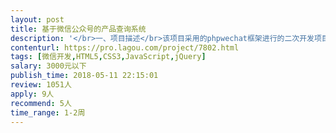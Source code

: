 ```yaml
---                
layout: post       
title: 基于微信公众号的产品查询系统           
description: '</br>一、项目描述</br>该项目采用的phpwechat框架进行的二次开发项目。通过微信公众号为消费者对查询商品信息，门店位置和加盟信息；管理者通过后台对微信公众号中所查询的信息进维护管理。</br>二、主要功能</br>前端包括：加盟申请、产品查询、门店地图位置查询、加盟情况查询。后端包括：加盟管理、产品查询管理、门店查询管理。</br>三、可参考网站</br>微信公众号：castrol-cc</br>四、人员要求</br>1、精通公众号开发，有PHP、MYSQL经验的开发者</br>2、对前端H5、JQuery、JS、CSS有所了解的开发者。</br>3、良好的沟通能力、理解能力和契约精神，如合作愉快希望能够建立长期的合作关系。</br>五、其他</br>该项目前端页面设计基本完成，缺少的只是一些JS控制和判断。后端的页面采用的PHPWechat框架，有大量的代码及组件可以借鉴，并且通过已搭建完的页面即可了解系统需要实现什么功能。</br>'     
contenturl: https://pro.lagou.com/project/7802.html      
tags: [微信开发,HTML5,CSS3,JavaScript,jQuery]            
salary: 3000元以下          
publish_time: 2018-05-11 22:15:01         
review: 1051人                   
apply: 9人                   
recommend: 5人                   
time_range: 1-2周              
---                 
```

